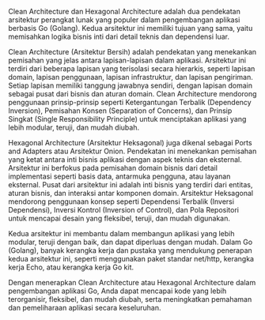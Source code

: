 
Clean Architecture dan Hexagonal Architecture adalah dua pendekatan arsitektur perangkat lunak yang populer dalam pengembangan aplikasi berbasis Go (Golang). Kedua arsitektur ini memiliki tujuan yang sama, yaitu memisahkan logika bisnis inti dari detail teknis dan dependensi luar.

Clean Architecture (Arsitektur Bersih) adalah pendekatan yang menekankan pemisahan yang jelas antara lapisan-lapisan dalam aplikasi. Arsitektur ini terdiri dari beberapa lapisan yang terisolasi secara hierarkis, seperti lapisan domain, lapisan penggunaan, lapisan infrastruktur, dan lapisan pengiriman. Setiap lapisan memiliki tanggung jawabnya sendiri, dengan lapisan domain sebagai pusat dari bisnis dan aturan domain. Clean Architecture mendorong penggunaan prinsip-prinsip seperti Ketergantungan Terbalik (Dependency Inversion), Pemisahan Konsen (Separation of Concerns), dan Prinsip Singkat (Single Responsibility Principle) untuk menciptakan aplikasi yang lebih modular, teruji, dan mudah diubah.

Hexagonal Architecture (Arsitektur Heksagonal) juga dikenal sebagai Ports and Adapters atau Arsitektur Onion. Pendekatan ini menekankan pemisahan yang ketat antara inti bisnis aplikasi dengan aspek teknis dan eksternal. Arsitektur ini berfokus pada pemisahan domain bisnis dari detail implementasi seperti basis data, antarmuka pengguna, atau layanan eksternal. Pusat dari arsitektur ini adalah inti bisnis yang terdiri dari entitas, aturan bisnis, dan interaksi antar komponen domain. Arsitektur Heksagonal mendorong penggunaan konsep seperti Dependensi Terbalik (Inversi Dependensi), Inversi Kontrol (Inversion of Control), dan Pola Repositori untuk mencapai desain yang fleksibel, teruji, dan mudah digunakan.

Kedua arsitektur ini membantu dalam membangun aplikasi yang lebih modular, teruji dengan baik, dan dapat diperluas dengan mudah. Dalam Go (Golang), banyak kerangka kerja dan pustaka yang mendukung penerapan kedua arsitektur ini, seperti menggunakan paket standar net/http, kerangka kerja Echo, atau kerangka kerja Go kit.

Dengan menerapkan Clean Architecture atau Hexagonal Architecture dalam pengembangan aplikasi Go, Anda dapat mencapai kode yang lebih terorganisir, fleksibel, dan mudah diubah, serta meningkatkan pemahaman dan pemeliharaan aplikasi secara keseluruhan.